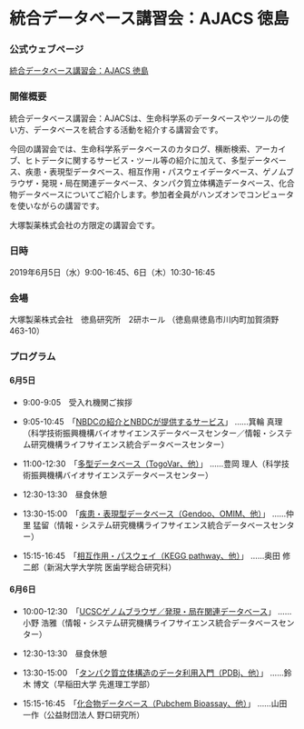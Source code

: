 # 統合データベース講習会：AJACS 徳島

### 公式ウェブページ
[統合データベース講習会：AJACS 徳島](https://biosciencedbc.jp/event/ajacs/ajacs76.html)  

### 開催概要
統合データベース講習会：AJACSは、生命科学系のデータベースやツールの使い方、データベースを統合する活動を紹介する講習会です。

今回の講習会では、生命科学系データベースのカタログ、横断検索、アーカイブ、ヒトデータに関するサービス・ツール等の紹介に加えて、多型データベース、疾患・表現型データベース、相互作用・パスウェイデータベース、ゲノムブラウザ・発現・局在関連データベース、タンパク質立体構造データベース、化合物データベースについてご紹介します。参加者全員がハンズオンでコンピュータを使いながらの講習です。

大塚製薬株式会社の方限定の講習会です。

### 日時
2019年6月5日（水）9:00-16:45、6日（木）10:30-16:45

### 会場
大塚製薬株式会社　徳島研究所　2研ホール 
（徳島県徳島市川内町加賀須野463-10）

### プログラム
#### 6月5日
- 9:00-9:05　受入れ機関ご挨拶

- 9:05-10:45　「[NBDCの紹介とNBDCが提供するサービス](01_minowa)」
……箕輪 真理（科学技術振興機構バイオサイエンスデータベースセンター／情報・システム研究機構ライフサイエンス統合データベースセンター）

- 11:00-12:30　「[多型データベース（TogoVar、他）](02_toyoka)」
……豊岡 理人（科学技術振興機構バイオサイエンスデータベースセンター）

- 12:30-13:30　昼食休憩

- 13:30-15:00　「[疾患・表現型データベース（Gendoo、OMIM、他）](03_nakasato)」
……仲里 猛留（情報・システム研究機構ライフサイエンス統合データベースセンター）

- 15:15-16:45　「[相互作用・パスウェイ（KEGG pathway、他）](04_okuda)」
……奥田 修二郎（新潟大学大学院 医歯学総合研究科）

#### 6月6日
- 10:00-12:30　「[UCSCゲノムブラウザ／発現・局在関連データベース](05_ono)」
……小野 浩雅（情報・システム研究機構ライフサイエンス統合データベースセンター）

- 12:30-13:30　昼食休憩

- 13:30-15:00　「[タンパク質立体構造のデータ利用入門（PDBj、他）](06_suzuki)」
……鈴木 博文（早稲田大学 先進理工学部）

- 15:15-16:45　「[化合物データベース（Pubchem Bioassay、他）](07_yamada)」
……山田 一作（公益財団法人 野口研究所）
